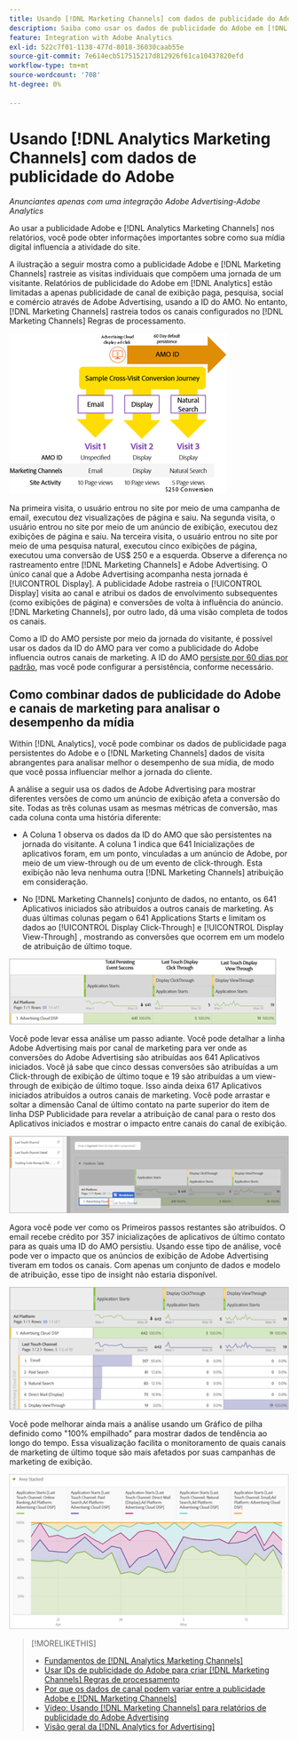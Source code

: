 ```yaml
---
title: Usando [!DNL Marketing Channels] com dados de publicidade do Adobe
description: Saiba como usar os dados de publicidade do Adobe em [!DNL Analytics Marketing Channels].
feature: Integration with Adobe Analytics
exl-id: 522c7f01-1138-477d-8018-36030caab55e
source-git-commit: 7e614ecb517515217d812926f61ca10437820efd
workflow-type: tm+mt
source-wordcount: '708'
ht-degree: 0%

---
```


# Usando [!DNL Analytics Marketing Channels] com dados de publicidade do Adobe

*Anunciantes apenas com uma integração Adobe Advertising-Adobe Analytics*

Ao usar a publicidade Adobe e [!DNL Analytics Marketing Channels] nos relatórios, você pode obter informações importantes sobre como sua mídia digital influencia a atividade do site.

<!-- from video: By using Marketing Channels with your Adobe Advertising data, you can get a more holistic view of how your advertising efforts are affecting site behavior. In particular, you can see the value of your view-through and click-through data, and how your advertising assists or is assisted by other channels. -->

A ilustração a seguir mostra como a publicidade Adobe e [!DNL Marketing Channels] rastreie as visitas individuais que compõem uma jornada de um visitante. Relatórios de publicidade do Adobe em [!DNL Analytics] estão limitadas a apenas publicidade de canal de exibição paga, pesquisa, social e comércio através de Adobe Advertising, usando a ID do AMO. No entanto, [!DNL Marketing Channels] rastreia todos os canais configurados no [!DNL Marketing Channels] Regras de processamento.

![Como a publicidade Adobe e [!DNL Marketing Channels] rastrear as visitas individuais na jornada de um visitante](/help/integrations/assets/a4adc-mc-sample-journey2.png)

Na primeira visita, o usuário entrou no site por meio de uma campanha de email, executou dez visualizações de página e saiu. Na segunda visita, o usuário entrou no site por meio de um anúncio de exibição, executou dez exibições de página e saiu. Na terceira visita, o usuário entrou no site por meio de uma pesquisa natural, executou cinco exibições de página, executou uma conversão de US$ 250 e a esquerda. Observe a diferença no rastreamento entre [!DNL Marketing Channels] e Adobe Advertising. O único canal que a Adobe Advertising acompanha nesta jornada é [!UICONTROL Display]. A publicidade Adobe rastreia o [!UICONTROL Display] visita ao canal e atribui os dados de envolvimento subsequentes (como exibições de página) e conversões de volta à influência do anúncio. [!DNL Marketing Channels], por outro lado, dá uma visão completa de todos os canais.

Como a ID do AMO persiste por meio da jornada do visitante, é possível usar os dados da ID do AMO para ver como a publicidade do Adobe influencia outros canais de marketing. A ID do AMO [persiste por 60 dias por padrão](/help/integrations/analytics/overview.md), mas você pode configurar a persistência, conforme necessário.

## Como combinar dados de publicidade do Adobe e canais de marketing para analisar o desempenho da mídia

Within [!DNL Analytics], você pode combinar os dados de publicidade paga persistentes do Adobe e o [!DNL Marketing Channels] dados de visita abrangentes para analisar melhor o desempenho de sua mídia, de modo que você possa influenciar melhor a jornada do cliente.

A análise a seguir usa os dados de Adobe Advertising para mostrar diferentes versões de como um anúncio de exibição afeta a conversão do site. Todas as três colunas usam as mesmas métricas de conversão, mas cada coluna conta uma história diferente:

* A Coluna 1 observa os dados da ID do AMO que são persistentes na jornada do visitante. A coluna 1 indica que 641 Inicializações de aplicativos foram, em um ponto, vinculadas a um anúncio de Adobe, por meio de um view-through ou de um evento de click-through. Esta exibição não leva nenhuma outra [!DNL Marketing Channels] atribuição em consideração.

* No [!DNL Marketing Channels] conjunto de dados, no entanto, os 641 Aplicativos iniciados são atribuídos a outros canais de marketing. As duas últimas colunas pegam o 641 Applications Starts e limitam os dados ao [!UICONTROL Display Click-Through] e [!UICONTROL Display View-Through] , mostrando as conversões que ocorrem em um modelo de atribuição de último toque.

![exemplo de como um anúncio de exibição afeta a conversão do site](/help/integrations/assets/a4adc-mc-display-impact.png)

Você pode levar essa análise um passo adiante. Você pode detalhar a linha Adobe Advertising mais por canal de marketing para ver onde as conversões do Adobe Advertising são atribuídas aos 641 Aplicativos iniciados. Você já sabe que cinco dessas conversões são atribuídas a um Click-through de exibição de último toque e 19 são atribuídas a um view-through de exibição de último toque. Isso ainda deixa 617 Aplicativos iniciados atribuídos a outros canais de marketing. Você pode arrastar e soltar a dimensão Canal de último contato na parte superior do item de linha DSP Publicidade para revelar a atribuição de canal para o resto dos Aplicativos iniciados e mostrar o impacto entre canais do canal de exibição.

![como adicionar a dimensão Canal de último contato](/help/integrations/assets/a4adc-mc-display-impact-ltc.png)

Agora você pode ver como os Primeiros passos restantes são atribuídos. O email recebe crédito por 357 inicializações de aplicativos de último contato para as quais uma ID do AMO persistiu. Usando esse tipo de análise, você pode ver o impacto que os anúncios de exibição de Adobe Advertising tiveram em todos os canais. Com apenas um conjunto de dados e modelo de atribuição, esse tipo de insight não estaria disponível.

![exemplo do impacto entre canais dos canais de exibição](/help/integrations/assets/a4adc-mc-display-impact-x-channel.png)

Você pode melhorar ainda mais a análise usando um Gráfico de pilha definido como &quot;100% empilhado&quot; para mostrar dados de tendência ao longo do tempo. Essa visualização facilita o monitoramento de quais canais de marketing de último toque são mais afetados por suas campanhas de marketing de exibição.

![exemplo do impacto de tendência entre canais de exibição](/help/integrations/assets/a4adc-mc-display-impact-x-channel-trend.png)

>[!MORELIKETHIS]
>
>* [Fundamentos de [!DNL Analytics Marketing Channels]](mc-overview.md)
>* [Usar IDs de publicidade do Adobe para criar [!DNL Marketing Channels] Regras de processamento](mc-ids.md)
>* [Por que os dados de canal podem variar entre a publicidade Adobe e [!DNL Marketing Channels]](mc-data-variances.md)
>* [Vídeo: Usando [!DNL Marketing Channels] para relatórios de publicidade do Adobe Advertising](https://experienceleague.adobe.com/docs/advertising-learn/tutorials/analytics/analytics-reporting-a4adc.html)
>* [Visão geral da [!DNL Analytics for Advertising]](/help/integrations/analytics/overview.md)


